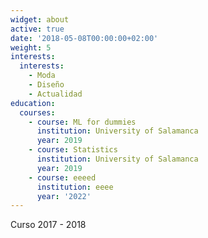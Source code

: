 ```yaml
---
widget: about
active: true
date: '2018-05-08T00:00:00+02:00'
weight: 5
interests:
  interests:
    - Moda
    - Diseño
    - Actualidad
education:
  courses:
    - course: ML for dummies
      institution: University of Salamanca
      year: 2019
    - course: Statistics
      institution: University of Salamanca
      year: 2019
    - course: eeeed
      institution: eeee
      year: '2022'
---
```

Curso 2017 - 2018
